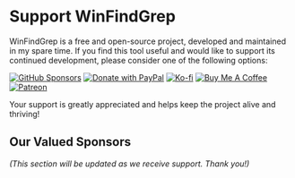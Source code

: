 # Support WinFindGrep

WinFindGrep is a free and open-source project, developed and maintained in my spare time. If you find this tool useful and would like to support its continued development, please consider one of the following options:

[![GitHub Sponsors](https://img.shields.io/badge/Sponsor-GitHub-ea4aaa.svg)](https://github.com/sponsors/valginer0)
[![Donate with PayPal](https://img.shields.io/badge/Donate-PayPal-blue.svg)](https://www.paypal.me/ValeryGiner)
[![Ko-fi](https://img.shields.io/badge/Support-Ko--fi-FF5E5B.svg)](https://ko-fi.com/valginer)
[![Buy Me A Coffee](https://img.shields.io/badge/Buy_Me_A_Coffee-FFDD00.svg?logo=buy-me-a-coffee&logoColor=black)](https://buymeacoffee.com/valginer)
[![Patreon](https://img.shields.io/badge/Support-Patreon-F96854.svg?logo=patreon)](https://patreon.com/ValeryGiner)

Your support is greatly appreciated and helps keep the project alive and thriving!

## Our Valued Sponsors

*(This section will be updated as we receive support. Thank you!)*
